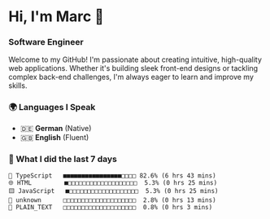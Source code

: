 # Hi, I'm Marc 👋 
### Software Engineer

Welcome to my GitHub! I'm passionate about creating intuitive, high-quality web applications. Whether it's building sleek front-end designs or tackling complex back-end challenges, I'm always eager to learn and improve my skills.  

### 🌍 Languages I Speak  
- 🇩🇪 **German** (Native)  
- 🇬🇧 **English** (Fluent)

### 🤯 What I did the last 7 days

```
🔷 TypeScript   ■■■■■■■■■■■■■■■■□□□□ 82.6% (6 hrs 43 mins)
🌐 HTML         ■□□□□□□□□□□□□□□□□□□□  5.3% (0 hrs 25 mins)
🟨 JavaScript   ■□□□□□□□□□□□□□□□□□□□  5.3% (0 hrs 25 mins)
📄 unknown      □□□□□□□□□□□□□□□□□□□□  2.8% (0 hrs 13 mins)
📄 PLAIN_TEXT   □□□□□□□□□□□□□□□□□□□□  0.8% (0 hrs 3 mins)
```